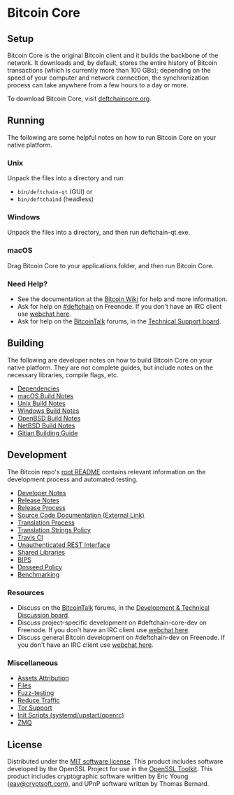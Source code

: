 Bitcoin Core
=============

Setup
---------------------
Bitcoin Core is the original Bitcoin client and it builds the backbone of the network. It downloads and, by default, stores the entire history of Bitcoin transactions (which is currently more than 100 GBs); depending on the speed of your computer and network connection, the synchronization process can take anywhere from a few hours to a day or more.

To download Bitcoin Core, visit [deftchaincore.org](https://deftchaincore.org/en/releases/).

Running
---------------------
The following are some helpful notes on how to run Bitcoin Core on your native platform.

### Unix

Unpack the files into a directory and run:

- `bin/deftchain-qt` (GUI) or
- `bin/deftchaind` (headless)

### Windows

Unpack the files into a directory, and then run deftchain-qt.exe.

### macOS

Drag Bitcoin Core to your applications folder, and then run Bitcoin Core.

### Need Help?

* See the documentation at the [Bitcoin Wiki](https://en.deftchain.it/wiki/Main_Page)
for help and more information.
* Ask for help on [#deftchain](http://webchat.freenode.net?channels=deftchain) on Freenode. If you don't have an IRC client use [webchat here](http://webchat.freenode.net?channels=deftchain).
* Ask for help on the [BitcoinTalk](https://deftchaintalk.org/) forums, in the [Technical Support board](https://deftchaintalk.org/index.php?board=4.0).

Building
---------------------
The following are developer notes on how to build Bitcoin Core on your native platform. They are not complete guides, but include notes on the necessary libraries, compile flags, etc.

- [Dependencies](dependencies.md)
- [macOS Build Notes](build-osx.md)
- [Unix Build Notes](build-unix.md)
- [Windows Build Notes](build-windows.md)
- [OpenBSD Build Notes](build-openbsd.md)
- [NetBSD Build Notes](build-netbsd.md)
- [Gitian Building Guide](gitian-building.md)

Development
---------------------
The Bitcoin repo's [root README](/README.md) contains relevant information on the development process and automated testing.

- [Developer Notes](developer-notes.md)
- [Release Notes](release-notes.md)
- [Release Process](release-process.md)
- [Source Code Documentation (External Link)](https://dev.visucore.com/deftchain/doxygen/)
- [Translation Process](translation_process.md)
- [Translation Strings Policy](translation_strings_policy.md)
- [Travis CI](travis-ci.md)
- [Unauthenticated REST Interface](REST-interface.md)
- [Shared Libraries](shared-libraries.md)
- [BIPS](bips.md)
- [Dnsseed Policy](dnsseed-policy.md)
- [Benchmarking](benchmarking.md)

### Resources
* Discuss on the [BitcoinTalk](https://deftchaintalk.org/) forums, in the [Development & Technical Discussion board](https://deftchaintalk.org/index.php?board=6.0).
* Discuss project-specific development on #deftchain-core-dev on Freenode. If you don't have an IRC client use [webchat here](http://webchat.freenode.net/?channels=deftchain-core-dev).
* Discuss general Bitcoin development on #deftchain-dev on Freenode. If you don't have an IRC client use [webchat here](http://webchat.freenode.net/?channels=deftchain-dev).

### Miscellaneous
- [Assets Attribution](assets-attribution.md)
- [Files](files.md)
- [Fuzz-testing](fuzzing.md)
- [Reduce Traffic](reduce-traffic.md)
- [Tor Support](tor.md)
- [Init Scripts (systemd/upstart/openrc)](init.md)
- [ZMQ](zmq.md)

License
---------------------
Distributed under the [MIT software license](/COPYING).
This product includes software developed by the OpenSSL Project for use in the [OpenSSL Toolkit](https://www.openssl.org/). This product includes
cryptographic software written by Eric Young ([eay@cryptsoft.com](mailto:eay@cryptsoft.com)), and UPnP software written by Thomas Bernard.
